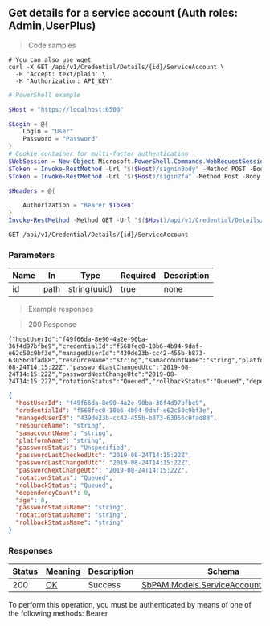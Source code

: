 
## Get details for a service account (Auth roles: Admin,UserPlus)

<a id="opIdGetServiceAccountDetailsAsync"></a>

> Code samples

```shell
# You can also use wget
curl -X GET /api/v1/Credential/Details/{id}/ServiceAccount \
  -H 'Accept: text/plain' \
  -H 'Authorization: API_KEY'

```

```powershell
# PowerShell example

$Host = "https://localhost:6500"

$Login = @{
    Login = "User"
    Password = "Password"
}
# Cookie container for multi-factor authentication
$WebSession = New-Object Microsoft.PowerShell.Commands.WebRequestSession
$Token = Invoke-RestMethod -Url "$($Host)/signinBody" -Method POST -Body (ConvertTo-Json $Login) -WebRequestSession $WebSession
$Token = Invoke-RestMethod -Url "$($Host)/sigin2fa" -Method Post -Body $MfaCode -Headers @{Authorization: "Bearer $Token"} -WebRequestSession $WebSession

$Headers = @{

    Authorization = "Bearer $Token"
}
Invoke-RestMethod -Method GET -Url "$($Host)/api/v1/Credential/Details/{id}/ServiceAccount -Headers $Headers
```

`GET /api/v1/Credential/Details/{id}/ServiceAccount`

<h3 id="get-details-for-a-service-account-(auth-roles:-admin,userplus)-parameters">Parameters</h3>

|Name|In|Type|Required|Description|
|---|---|---|---|---|
|id|path|string(uuid)|true|none|

> Example responses

> 200 Response

```
{"hostUserId":"f49f66da-8e90-4a2e-90ba-36f4d97bfbe9","credentialId":"f568fec0-10b6-4b94-9daf-e62c50c9bf3e","managedUserId":"439de23b-cc42-455b-b873-63056c0fad88","resourceName":"string","samaccountName":"string","platformName":"string","passwordStatus":"Unspecified","passwordLastCheckedUtc":"2019-08-24T14:15:22Z","passwordLastChangedUtc":"2019-08-24T14:15:22Z","passwordNextChangeUtc":"2019-08-24T14:15:22Z","rotationStatus":"Queued","rollbackStatus":"Queued","dependencyCount":0,"age":0,"passwordStatusName":"string","rotationStatusName":"string","rollbackStatusName":"string"}
```

```json
{
  "hostUserId": "f49f66da-8e90-4a2e-90ba-36f4d97bfbe9",
  "credentialId": "f568fec0-10b6-4b94-9daf-e62c50c9bf3e",
  "managedUserId": "439de23b-cc42-455b-b873-63056c0fad88",
  "resourceName": "string",
  "samaccountName": "string",
  "platformName": "string",
  "passwordStatus": "Unspecified",
  "passwordLastCheckedUtc": "2019-08-24T14:15:22Z",
  "passwordLastChangedUtc": "2019-08-24T14:15:22Z",
  "passwordNextChangeUtc": "2019-08-24T14:15:22Z",
  "rotationStatus": "Queued",
  "rollbackStatus": "Queued",
  "dependencyCount": 0,
  "age": 0,
  "passwordStatusName": "string",
  "rotationStatusName": "string",
  "rollbackStatusName": "string"
}
```

<h3 id="get-details-for-a-service-account-(auth-roles:-admin,userplus)-responses">Responses</h3>

|Status|Meaning|Description|Schema|
|---|---|---|---|
|200|[OK](https://tools.ietf.org/html/rfc7231#section-6.3.1)|Success|[SbPAM.Models.ServiceAccountDetailsView](../Models/sbpam.models.serviceaccountdetailsview.md)|

<aside class="warning">
To perform this operation, you must be authenticated by means of one of the following methods:
Bearer
</aside>


